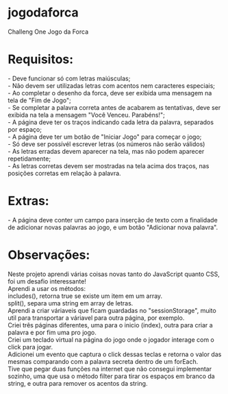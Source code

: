 # jogodaforca
Challeng One Jogo da Forca

<h1> Requisitos: </h1>
<p>
- Deve funcionar só com letras maiúsculas; <br>
- Não devem ser utilizadas letras com acentos nem caracteres especiais;<br>
- Ao completar o desenho da forca, deve ser exibida uma mensagem na tela de "Fim de Jogo";<br>
- Se completar a palavra correta antes de acabarem as tentativas, deve ser exibida na tela a mensagem "Você Venceu. Parabéns!";<br>
- A página deve ter os traços indicando cada letra da palavra, separados por espaço;<br>
- A página deve ter um botão de "Iniciar Jogo" para começar o jogo;<br>
- Só deve ser possívél escrever letras (os números não serão válidos)<br>
- As letras erradas devem aparecer na tela, mas não podem aparecer repetidamente;<br>
- As letras corretas devem ser mostradas na tela acima dos traços, nas posições corretas em relação à palavra.<br>
</p>

<h1>Extras:</h1>
<p>
- A página deve conter um campo para inserção de texto com a finalidade de adicionar novas palavras ao jogo, e um botão "Adicionar nova palavra". 
</p>

<h1>Observações:</h1>
<p>
	Neste projeto aprendi várias coisas novas tanto do JavaScript quanto CSS, foi um desafio interessante!<br>
	Aprendi a usar os métodos: <br>
	includes(), retorna true se existe um item em um array.<br>
	split(), separa uma string em array de letras.<br>
	Aprendi a criar váriaveis que ficam guardadas no "sessionStorage", muito util para transportar a váriavel para outra página, por exemplo.<br>
	Criei três páginas diferentes, uma para o inicio (index), outra para criar a palavra e por fim uma pro jogo.<br>
	Criei um teclado virtual na página do jogo onde o jogador interage com o click para jogar.<br>
	Adicionei um evento que captura o click dessas teclas e retorna o valor das mesmas comparando com a palavra secreta
	dentro de um forEach.<br>
	Tive que pegar duas funções na internet que não consegui implementar sozinho, uma que usa o método filter para tirar os espaços em branco da string, e outra para remover os acentos da string.

</p>
